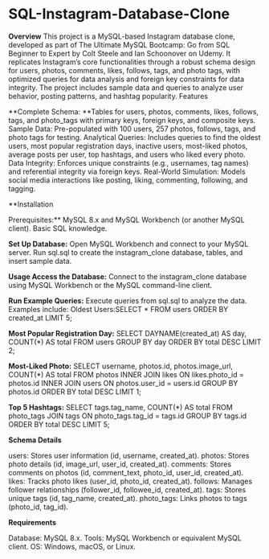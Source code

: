 # SQL-Instagram-Database-Clone

**Overview**
This project is a MySQL-based Instagram database clone, developed as part of The Ultimate MySQL Bootcamp: Go from SQL Beginner to Expert by Colt Steele and Ian Schoonover on Udemy. It replicates Instagram’s core functionalities through a robust schema design for users, photos, comments, likes, follows, tags, and photo tags, with optimized queries for data analysis and foreign key constraints for data integrity. The project includes sample data and queries to analyze user behavior, posting patterns, and hashtag popularity.
Features

**Complete Schema: **Tables for users, photos, comments, likes, follows, tags, and photo_tags with primary keys, foreign keys, and composite keys.
Sample Data: Pre-populated with 100 users, 257 photos, follows, tags, and photo tags for testing.
Analytical Queries: Includes queries to find the oldest users, most popular registration days, inactive users, most-liked photos, average posts per user, top hashtags, and users who liked every photo.
Data Integrity: Enforces unique constraints (e.g., usernames, tag names) and referential integrity via foreign keys.
Real-World Simulation: Models social media interactions like posting, liking, commenting, following, and tagging.

**Installation

Prerequisites:**
MySQL 8.x and MySQL Workbench (or another MySQL client).
Basic SQL knowledge.

**Set Up Database:**
Open MySQL Workbench and connect to your MySQL server.
Run sql.sql to create the instagram_clone database, tables, and insert sample data.

**Usage
Access the Database:**
Connect to the instagram_clone database using MySQL Workbench or the MySQL command-line client.


**Run Example Queries:**
Execute queries from sql.sql to analyze the data. Examples include:
Oldest Users:SELECT * FROM users ORDER BY created_at LIMIT 5;


**Most Popular Registration Day:** SELECT DAYNAME(created_at) AS day, COUNT(*) AS total
FROM users GROUP BY day ORDER BY total DESC LIMIT 2;


**Most-Liked Photo:** SELECT username, photos.id, photos.image_url, COUNT(*) AS total
FROM photos
INNER JOIN likes ON likes.photo_id = photos.id
INNER JOIN users ON photos.user_id = users.id
GROUP BY photos.id ORDER BY total DESC LIMIT 1;


**Top 5 Hashtags:** SELECT tags.tag_name, COUNT(*) AS total
FROM photo_tags JOIN tags ON photo_tags.tag_id = tags.id
GROUP BY tags.id ORDER BY total DESC LIMIT 5;


**Schema Details**

users: Stores user information (id, username, created_at).
photos: Stores photo details (id, image_url, user_id, created_at).
comments: Stores comments on photos (id, comment_text, photo_id, user_id, created_at).
likes: Tracks photo likes (user_id, photo_id, created_at).
follows: Manages follower relationships (follower_id, followee_id, created_at).
tags: Stores unique tags (id, tag_name, created_at).
photo_tags: Links photos to tags (photo_id, tag_id).

**Requirements**

Database: MySQL 8.x.
Tools: MySQL Workbench or equivalent MySQL client.
OS: Windows, macOS, or Linux.




